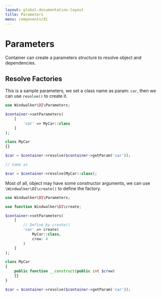 ```yaml
---
layout: global.documentation-layout
title: Parameters
menu: components/di
---
```


# Parameters

Container can create a parameters structure to resolve object and dependencies.

## Resolve Factories

This is a sample parameters, we set a class name as param: `car`, then we can use `resolve()` to create it.

```php
use Windwalker\DI\Parameters;

$container->setParameters(
    [
        'car' => MyCar::class
    ]
);

class MyCar
{}

$car = $container->resolve($container->getParam('car'));

// Same as 

$car = $container->resolve(MyCar::class);
```

Most of all, object may have some constructor arguments, we can use `\Windwalker\DI\create()` to define the factory.

```php
use Windwalker\DI\Parameters;

use function Windwalker\DI\create;

$container->setParameters(
    [
        // Define by create()
        'car' => create(
            MyCar::class,
            crew: 4
        )
    ]
);

class MyCar
{
    public function __construct(public int $crew)
    {}
}

$car = $container->resolve($container->getParam('car'));
```

